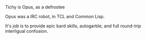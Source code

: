 Tichy is Opus, as a defrostee

Opus was a IRC robot, in TCL and Common Lisp.

It's job is to provide epic bard skills, autogarble, and full round-trip interligual confusion.



